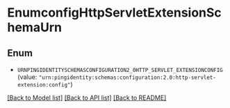 # EnumconfigHttpServletExtensionSchemaUrn

## Enum


* `URNPINGIDENTITYSCHEMASCONFIGURATION2_0HTTP_SERVLET_EXTENSIONCONFIG` (value: `"urn:pingidentity:schemas:configuration:2.0:http-servlet-extension:config"`)


[[Back to Model list]](../README.md#documentation-for-models) [[Back to API list]](../README.md#documentation-for-api-endpoints) [[Back to README]](../README.md)


